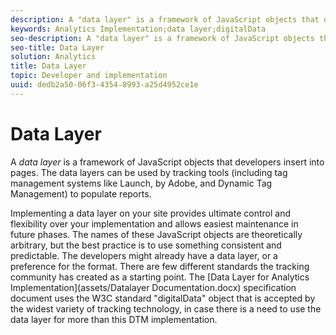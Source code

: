 ```yaml
---
description: A "data layer" is a framework of JavaScript objects that developers insert into pages.
keywords: Analytics Implementation;data layer;digitalData
seo-description: A "data layer" is a framework of JavaScript objects that developers insert into pages. The data layers can be used by tracking tools (including tag management systems like Dynamic Tag Management) to populate reports.
seo-title: Data Layer
solution: Analytics
title: Data Layer
topic: Developer and implementation
uuid: dedb2a50-06f3-4354-8993-a25d4952ce1e
---
```


# Data Layer

A _data layer_ is a framework of JavaScript objects that developers insert into pages. The data layers can be used by tracking tools (including tag management systems like Launch, by Adobe, and Dynamic Tag Management) to populate reports.

Implementing a data layer on your site provides ultimate control and flexibility over your implementation and allows easiest maintenance in future phases​. The names of these JavaScript objects are theoretically arbitrary, but the best practice is to use something consistent and predictable. The developers might already have a data layer, or a preference for the format. There are few different standards the tracking community has created as a starting point. The [Data Layer for Analytics Implementation](assets/Datalayer Documentation.docx) specification document uses the W3C standard "digitalData" object that is accepted by the widest variety of tracking technology, in case there is a need to use the data layer for more than this DTM implementation. 
